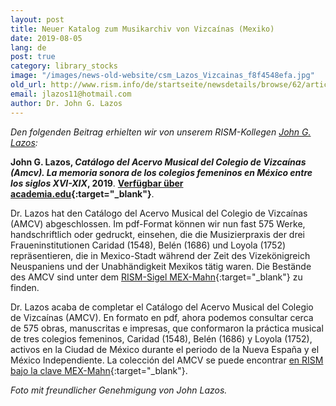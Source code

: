 ```yaml
---
layout: post
title: Neuer Katalog zum Musikarchiv von Vizcaínas (Mexiko)
date: 2019-08-05
lang: de
post: true
category: library_stocks
image: "/images/news-old-website/csm_Lazos_Vizcainas_f8f4548efa.jpg"
old_url: http://www.rism.info/de/startseite/newsdetails/browse/62/article/64/new-catalog-of-the-music-archive-of-vizcainas-mexico.html
email: jlazos11@hotmail.com
author: Dr. John G. Lazos
---
```


_Den folgenden Beitrag erhielten wir von unserem RISM-Kollegen [John G. Lazos](/de/workgroups/mexico-dr-john-g-lazos/home.html):_

**John G. Lazos, _Catálogo del Acervo Musical del Colegio de Vizcaínas (Amcv). La memoria sonora de los colegios femeninos en México entre los siglos XVI-XIX_, 2019**. **[Verfügbar über academia.edu](https://www.academia.edu/39887044/Cat%C3%A1logo_del_Acervo_Musical_del_Colegio_de_Vizca%C3%ADnas_AMCV_La_memoria_sonora_de_los_colegios_femeninos_en_M%C3%A9xico_entre_los_siglos_XVI-XIX_Introducci%C3%B3n_en_espa%C3%B1ol_y_en_ingl%C3%A9s_){:target="_blank"}**.

Dr. Lazos hat den Catálogo del Acervo Musical del Colegio de Vizcaínas (AMCV) abgeschlossen. Im pdf-Format können wir nun fast 575 Werke, handschriftlich oder gedruckt, einsehen, die die Musizierpraxis der drei Fraueninstitutionen Caridad (1548), Belén (1686) und Loyola (1752) repräsentieren, die in Mexico-Stadt während der Zeit des Vizekönigreich Neuspaniens und der Unabhändigkeit Mexikos tätig waren. Die Bestände des AMCV sind unter dem [RISM-Sigel MEX-Mahn](https://opac.rism.info/metaopac/perma.do;jsessionid=FDDD5ED846191A980A3180E13DC1EC88.touch02?v=rism&q=-1%3d%22ks30080295%22){:target="_blank"} zu finden.

Dr. Lazos acaba de completar el Catálogo del Acervo Musical del Colegio de Vizcaínas (AMCV). En formato en pdf, ahora podemos consultar cerca de 575 obras, manuscritas e impresas, que conformaron la práctica musical de tres colegios femeninos, Caridad (1548), Belén (1686) y Loyola (1752), activos en la Ciudad de México durante el periodo de la Nueva España y el México Independiente. La colección del AMCV se puede encontrar [en RISM bajo la clave MEX-Mahn](https://opac.rism.info/metaopac/perma.do;jsessionid=FDDD5ED846191A980A3180E13DC1EC88.touch02?v=rism&q=-1%3d%22ks30080295%22&Language=es){:target="_blank"}.

_Foto mit freundlicher Genehmigung von John Lazos._

